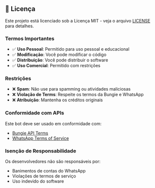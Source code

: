 ## 📄 Licença

Este projeto está licenciado sob a Licença MIT - veja o arquivo [LICENSE](LICENSE) para detalhes.

### Termos Importantes

- ✅ **Uso Pessoal**: Permitido para uso pessoal e educacional
- ✅ **Modificação**: Você pode modificar o código
- ✅ **Distribuição**: Você pode distribuir o software
- ✅ **Uso Comercial**: Permitido com restrições

### Restrições

- ❌ **Spam**: Não use para spamming ou atividades maliciosas
- ❌ **Violação de Terms**: Respeite os termos da Bungie e WhatsApp
- ❌ **Atribuição**: Mantenha os créditos originais

### Conformidade com APIs

Este bot deve ser usado em conformidade com:
- [Bungie API Terms](https://www.bungie.net/en/Help/Terms)
- [WhatsApp Terms of Service](https://www.whatsapp.com/legal/terms-of-service)

### Isenção de Responsabilidade

Os desenvolvedores não são responsáveis por:
- Banimentos de contas do WhatsApp
- Violações de termos de serviço
- Uso indevido do software
